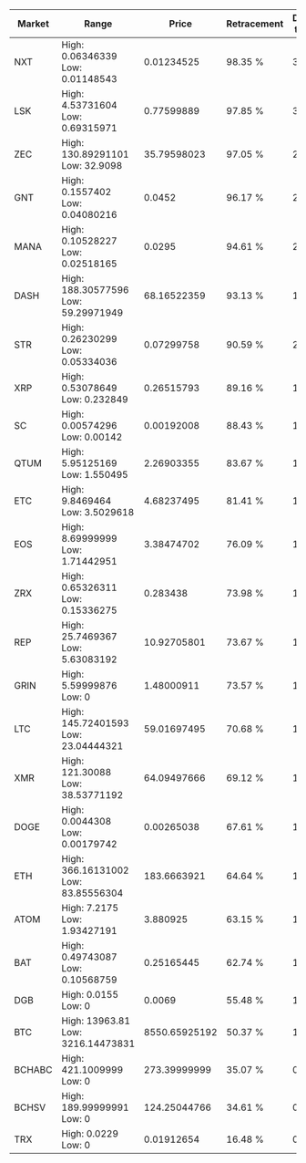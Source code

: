 | Market | Range | Price| Retracement | Doubles to 50% |
| --- | --- | --- | --- | --- |
| NXT | High: 0.06346339<br />Low: 0.01148543 | 0.01234525 | 98.35 % | 3.04 |
| LSK | High: 4.53731604<br />Low: 0.69315971 | 0.77599889 | 97.85 % | 3.37 |
| ZEC | High: 130.89291101<br />Low: 32.9098 | 35.79598023 | 97.05 % | 2.29 |
| GNT | High: 0.1557402<br />Low: 0.04080216 | 0.0452 | 96.17 % | 2.17 |
| MANA | High: 0.10528227<br />Low: 0.02518165 | 0.0295 | 94.61 % | 2.21 |
| DASH | High: 188.30577596<br />Low: 59.29971949 | 68.16522359 | 93.13 % | 1.82 |
| STR | High: 0.26230299<br />Low: 0.05334036 | 0.07299758 | 90.59 % | 2.16 |
| XRP | High: 0.53078649<br />Low: 0.232849 | 0.26515793 | 89.16 % | 1.44 |
| SC | High: 0.00574296<br />Low: 0.00142 | 0.00192008 | 88.43 % | 1.87 |
| QTUM | High: 5.95125169<br />Low: 1.550495 | 2.26903355 | 83.67 % | 1.65 |
| ETC | High: 9.8469464<br />Low: 3.5029618 | 4.68237495 | 81.41 % | 1.43 |
| EOS | High: 8.69999999<br />Low: 1.71442951 | 3.38474702 | 76.09 % | 1.54 |
| ZRX | High: 0.65326311<br />Low: 0.15336275 | 0.283438 | 73.98 % | 1.42 |
| REP | High: 25.7469367<br />Low: 5.63083192 | 10.92705801 | 73.67 % | 1.44 |
| GRIN | High: 5.59999876<br />Low: 0 | 1.48000911 | 73.57 % | 1.89 |
| LTC | High: 145.72401593<br />Low: 23.04444321 | 59.01697495 | 70.68 % | 1.43 |
| XMR | High: 121.30088<br />Low: 38.53771192 | 64.09497666 | 69.12 % | 1.25 |
| DOGE | High: 0.0044308<br />Low: 0.00179742 | 0.00265038 | 67.61 % | 1.17 |
| ETH | High: 366.16131002<br />Low: 83.85556304 | 183.6663921 | 64.64 % | 1.23 |
| ATOM | High: 7.2175<br />Low: 1.93427191 | 3.880925 | 63.15 % | 1.18 |
| BAT | High: 0.49743087<br />Low: 0.10568759 | 0.25165445 | 62.74 % | 1.20 |
| DGB | High: 0.0155<br />Low: 0 | 0.0069 | 55.48 % | 1.12 |
| BTC | High: 13963.81<br />Low: 3216.14473831 | 8550.65925192 | 50.37 % | 1.00 |
| BCHABC | High: 421.1009999<br />Low: 0 | 273.39999999 | 35.07 % | 0.00 |
| BCHSV | High: 189.99999991<br />Low: 0 | 124.25044766 | 34.61 % | 0.00 |
| TRX | High: 0.0229<br />Low: 0 | 0.01912654 | 16.48 % | 0.00 |
